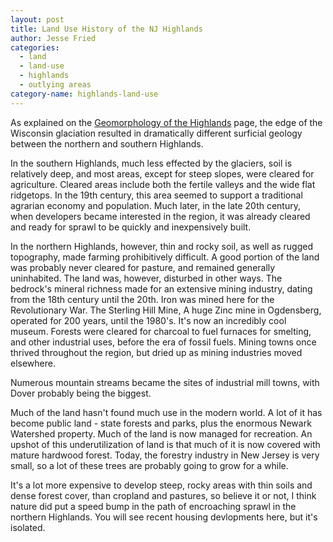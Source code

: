 ```yaml
---
layout: post
title: Land Use History of the NJ Highlands
author: Jesse Fried
categories:
  - land
  - land-use
  - highlands
  - outlying areas
category-name: highlands-land-use
---
```


As explained on the <a href="{{ site.baseurl }}/land/highlands/highlands-geomorphology.html">Geomorphology of the Highlands</a> page, the edge of the Wisconsin glaciation resulted in dramatically different surficial geology between the northern and southern Highlands.

In the southern Highlands, much less effected by the glaciers, soil is relatively deep, and most areas, except for steep slopes, were cleared for agriculture. Cleared areas include both the fertile valleys and the wide flat ridgetops. In the 19th century, this area seemed to support a traditional agrarian economy and population. Much later, in the late 20th century, when developers became interested in the region, it was already cleared and ready for sprawl to be quickly and inexpensively built.

In the northern Highlands, however, thin and rocky soil, as well as rugged topography, made farming prohibitively difficult. A good portion of the land was probably never cleared for pasture, and remained generally uninhabited. The land was, however, disturbed in other ways. The bedrock's mineral richness made for an extensive mining industry, dating from the 18th century until the 20th. Iron was mined here for the Revolutionary War. The Sterling Hill Mine, A huge Zinc mine in Ogdensberg, operated for 200 years, until the 1980's. It's now an incredibly cool museum. Forests were cleared for charcoal to fuel furnaces for smelting, and other industrial uses, before the era of fossil fuels. Mining towns once thrived throughout the region, but dried up as mining industries moved elsewhere.

Numerous mountain streams became the sites of industrial mill towns, with Dover probably being the biggest.

Much of the land hasn't found much use in the modern world. A lot of it has become public land - state forests and parks, plus the enormous Newark Watershed property. Much of the land is now managed for recreation. An upshot of this underutilization of land is that much of it is now covered with mature hardwood forest. Today, the forestry industry in New Jersey is very small, so a lot of these trees are probably going to grow for a while.

It's a lot more expensive to develop steep, rocky areas with thin soils and dense forest cover, than cropland and pastures, so believe it or not, I think nature did put a speed bump in the path of encroaching sprawl in the northern Highlands. You will see recent housing devlopments here, but it's isolated. 

